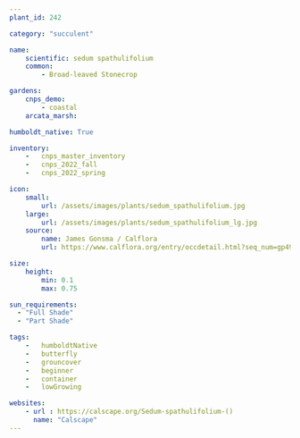 ```yaml
---
plant_id: 242 

category: "succulent"

name: 
    scientific: sedum spathulifolium 
    common: 
        - Broad-leaved Stonecrop

gardens:
    cnps_demo:
        - coastal
    arcata_marsh: 

humboldt_native: True

inventory: 
    -   cnps_master_inventory
    -   cnps_2022_fall
    -   cnps_2022_spring

icon: 
    small: 
        url: /assets/images/plants/sedum_spathulifolium.jpg 
    large: 
        url: /assets/images/plants/sedum_spathulifolium_lg.jpg 
    source: 
        name: James Gonsma / Calflora
        url: https://www.calflora.org/entry/occdetail.html?seq_num=gp4930 

size:
    height: 
        min: 0.1
        max: 0.75

sun_requirements:
  - "Full Shade"
  - "Part Shade"

tags:  
    -   humboldtNative
    -   butterfly
    -   grouncover
    -   beginner
    -   container
    -   lowGrowing

websites:
    - url : https://calscape.org/Sedum-spathulifolium-() 
      name: "Calscape"
---
```

